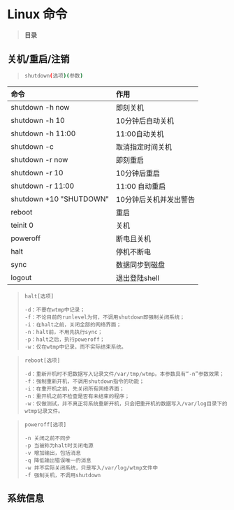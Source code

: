 # Linux 命令

> **目录**

## 关机/重启/注销

> ```bash
> shutdown(选项)(参数)
> ```

| 命令                    | 作用                   |
| :---------------------- | :--------------------- |
| shutdown -h now         | 即刻关机               |
| shutdown -h 10          | 10分钟后自动关机       |
| shutdown -h 11:00       | 11:00自动关机          |
| shutdown -c             | 取消指定时间关机       |
| shutdown -r now         | 即刻重启               |
| shutdown -r 10          | 10分钟后重启           |
| shutdown -r 11:00       | 11:00 自动重启         |
| shutdown +10 "SHUTDOWN" | 10分钟后关机并发出警告 |
| reboot                  | 重启                   |
| teinit 0                | 关机                   |
| poweroff                | 断电且关机             |
| halt                    | 停机不断电             |
| sync                    | 数据同步到磁盘         |
| logout                  | 退出登陆shell          |



> ```
> halt[选项]
> ```
>
> ```shell
> -d：不要在wtmp中记录；
> -f：不论目前的runlevel为何，不调用shutdown即强制关闭系统；
> -i：在halt之前，关闭全部的网络界面；
> -n：halt前，不用先执行sync；
> -p：halt之后，执行poweroff；
> -w：仅在wtmp中记录，而不实际结束系统。
> ```

> ```
> reboot[选项]
> ```
>
> ```shell
> -d：重新开机时不把数据写入记录文件/var/tmp/wtmp。本参数具有“-n”参数效果；
> -f：强制重新开机，不调用shutdown指令的功能；
> -i：在重开机之前，先关闭所有网络界面；
> -n：重开机之前不检查是否有未结束的程序；
> -w：仅做测试，并不真正将系统重新开机，只会把重开机的数据写入/var/log目录下的wtmp记录文件。
> ```

> ```
> poweroff[选项]
> ```
>
> ```shell
> -n 关闭之前不同步
> -p 当被称为halt时关闭电源
> -v 增加输出，包括消息
> -q 降低输出错误唯一的消息
> -w 并不实际关闭系统，只是写入/var/log/wtmp文件中
> -f 强制关机，不调用shutdown
> ```



## 系统信息

